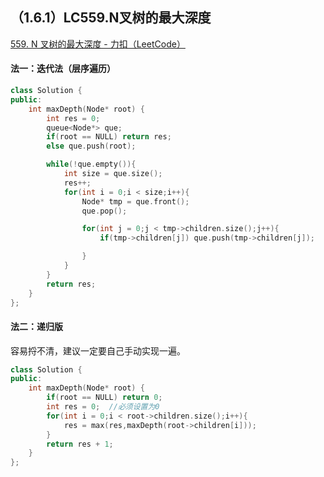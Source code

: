 ## （1.6.1）LC559.N叉树的最大深度

[559. N 叉树的最大深度 - 力扣（LeetCode）](https://leetcode.cn/problems/maximum-depth-of-n-ary-tree/)



#### 法一：迭代法（层序遍历）

```c++
class Solution {
public:
    int maxDepth(Node* root) {
        int res = 0;
        queue<Node*> que;
        if(root == NULL) return res;
        else que.push(root);

        while(!que.empty()){
            int size = que.size();
            res++;
            for(int i = 0;i < size;i++){
                Node* tmp = que.front();
                que.pop();

                for(int j = 0;j < tmp->children.size();j++){
                    if(tmp->children[j]) que.push(tmp->children[j]);

                }
            }
        }
        return res;
    }
};
```



#### 法二：递归版

容易捋不清，建议一定要自己手动实现一遍。

```c++
class Solution {
public:
    int maxDepth(Node* root) {
        if(root == NULL) return 0;
        int res = 0;  //必须设置为0
        for(int i = 0;i < root->children.size();i++){
            res = max(res,maxDepth(root->children[i]));
        }
        return res + 1;
    }
};
```

